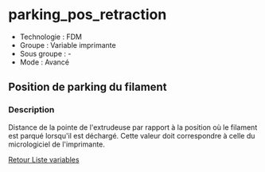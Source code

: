 # parking_pos_retraction

* Technologie : FDM
* Groupe : Variable imprimante
* Sous groupe : -
* Mode : Avancé

## Position de parking du filament

### Description

Distance de la pointe de l'extrudeuse par rapport à la position où le filament est parqué lorsqu'il est déchargé. Cette valeur doit correspondre à celle du micrologiciel de l'imprimante. 

[Retour Liste variables](variable_list.md)